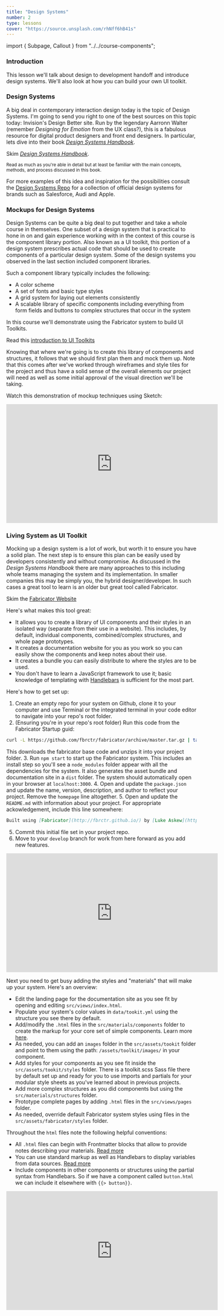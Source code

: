 ```yaml
---
title: "Design Systems"
number: 2
type: lessons
cover: "https://source.unsplash.com/rhNff6hB41s"
---
```

import { Subpage, Callout } from "../../course-components";

<Subpage slug="intro">

### Introduction

This lesson we'll talk about design to development handoff and introduce design systems. We'll also look at how you can build your own UI toolkit.

</Subpage>
<Subpage slug="design-systems">

### Design Systems

A big deal in contemporary interaction design today is the topic of Design Systems. I'm going to send you right to one of the best sources on this topic today: Invision's Design Better site. Run by the legendary Aarronn Walter (remember _Designing for Emotion_ from the UX class?), this is a fabulous resource for digital product designers and front end designers. In particular, lets dive into their book [_Design Systems Handbook_](https://www.designbetter.co/design-systems-handbook).

<Callout color="alternate" lead={true}>

Skim [_Design Systems Handbook_](https://www.designbetter.co/design-systems-handbook).

<small>Read as much as you're able in detail but at least be familiar with the main concepts, methods, and process discussed in this book.</small>

</Callout>

For more examples of this idea and inspiration for the possibilities consult the [Design Systems Repo](https://designsystemsrep) for a collection of official design systems for brands such as Salesforce, Audi and Apple.

</Subpage>
<Subpage slug="mockups">

### Mockups for Design Systems

Design Systems can be quite a big deal to put together and take a whole course in themselves. One subset of a design system that is practical to hone in on and gain experience working with in the context of this course is the component library portion. Also known as a UI toolkit, this portion of a design system prescribes actual code that should be used to create components of a particular design system. Some of the design systems you observed in the last section included component libraries.

Such a component library typically includes the following:

- A color scheme
- A set of fonts and basic type styles
- A grid system for laying out elements consistently
- A scalable library of specific components including everything from form fields and buttons to complex structures that occur in the system

In this course we'll demonstrate using the Fabricator system to build UI Toolkits.

<Callout color="alternate" lead={true}>

Read this [introduction to UI Toolkits](https://fbrctr.github.io/getting-started/what-is-a-toolkit.html)

</Callout>

Knowing that where we're going is to create this library of components and structures, it follows that we should first plan them and mock them up. Note that this comes after we've worked through wireframes and style tiles for the project and thus have a solid sense of the overall elements our project will need as well as some initial approval of the visual direction we'll be taking.

Watch this demonstration of mockup techniques using Sketch:

<iframe width="560" height="315" src="https://www.youtube.com/embed/tuDbVTt8q7c" frameborder="0" allow="accelerometer; autoplay; encrypted-media; gyroscope; picture-in-picture" allowfullscreen></iframe>

</Subpage>
<Subpage slug="ui-toolkit">

### Living System as UI Toolkit

Mocking up a design system is a lot of work, but worth it to ensure you have a solid plan. The next step is to ensure this plan can be easily used by developers consistently and without compromise. As discussed in the _Design Systems Handbook_ there are many approaches to this including whole teams managing the system and its implementation. In smaller companies this may be simply you, the hybrid designer/developer. In such cases a great tool to learn is an older but great tool called Fabricator.

<Callout color="alternate" lead={true}>

Skim the [Fabricator Website](https://fbrctr.github.io/)

</Callout>

Here's what makes this tool great:

- It allows you to create a library of UI components and their styles in an isolated way (separate from their use in a website). This includes, by default, individual components, combined/complex structures, and whole page prototypes.
- It creates a documentation website for you as you work so you can easily show the components and keep notes about their use.
- It creates a bundle you can easily distribute to where the styles are to be used.
- You don't have to learn a JavaScript framework to use it; basic knowledge of templating with [Handlebars](https://handlebarsjs.com/) is sufficient for the most part.

Here's how to get set up:

1. Create an empty repo for your system on Github, clone it to your computer and use Terminal or the integrated terminal in your code editor to navigate into your repo's root folder.
2. (Ensuring you're in your repo's root folder) Run this code from the Fabricator Startup guid:
  ```bash
  curl -L https://github.com/fbrctr/fabricator/archive/master.tar.gz | tar zx --strip 1
  ```
  This downloads the fabricator base code and unzips it into your project folder.
3. Run `npm start` to start up the Fabricator system. This includes an install step so you'll see a `node_modules` folder appear with all the dependencies for the system. It also generates the asset bundle and documentation site in a `dist` folder. The system should automatically open in your browser at `localhost:3000`.
4. Open and update the `package.json` and update the name, version, description, and author to reflect your project. Remove the `homepage` line altogether.
5. Open and update the `README.md` with information about your project. For appropriate ackowledgement, include this line somewhere:
  ```md
  Built using [Fabricator](http://fbrctr.github.io/) by [Luke Askew](http://twitter.com/lukeaskew).
  ```
5. Commit this initial file set in your project repo.
6. Move to your `develop` branch for work from here forward as you add new features.

<iframe width="560" height="315" src="https://www.youtube.com/embed/yXd15DsCo7Q" frameborder="0" allow="accelerometer; autoplay; encrypted-media; gyroscope; picture-in-picture" allowfullscreen></iframe>

Next you need to get busy adding the styles and "materials" that will make up your system. Here's an overview:

- Edit the landing page for the documentation site as you see fit by opening and editing `src/views/index.html`.
- Populate your system's color values in `data/tookit.yml` using the structure you see there by default.
- Add/modify the `.html` files in the `src/materials/components` folder to create the markup for your core set of simple components. Learn more [here](https://fbrctr.github.io/building-a-toolkit/materials.html).
- As needed, you can add an `images` folder in the `src/assets/tookit` folder and point to them using the path: `/assets/toolkit/images/` in your component.
- Add styles for your components as you see fit inside the `src/assets/tookit/styles` folder. There is a toolkit.scss Sass file there by default set up and ready for you to use imports and partials for your modular style sheets as you've learned about in previous projects.
- Add more complex structures as you did components but using the `src/materials/structures` folder.
- Prototype complete pages by adding `.html` files in the `src/views/pages` folder.
- As needed, override default Fabricator system styles using files in the `src/assets/fabricator/styles` folder.

Throughout the `html` files note the following helpful conventions:

- All `.html` files can begin with Frontmatter blocks that allow to provide notes describing your materials. [Read more](https://fbrctr.github.io/building-a-toolkit/materials.html#documenting-a-material)
- You can use standard markup as well as Handlebars to display variables from data sources. [Read more](https://fbrctr.github.io/building-a-toolkit/data.html)
- Include components in other components or structures using the partial syntax from Handlebars. So if we have a component called `button.html` we can include it elsewhere with `{{> button}}`.

<iframe width="560" height="315" src="https://www.youtube.com/embed/10YmN2VVOwc" frameborder="0" allow="accelerometer; autoplay; encrypted-media; gyroscope; picture-in-picture" allowfullscreen></iframe>

</Subpage>

